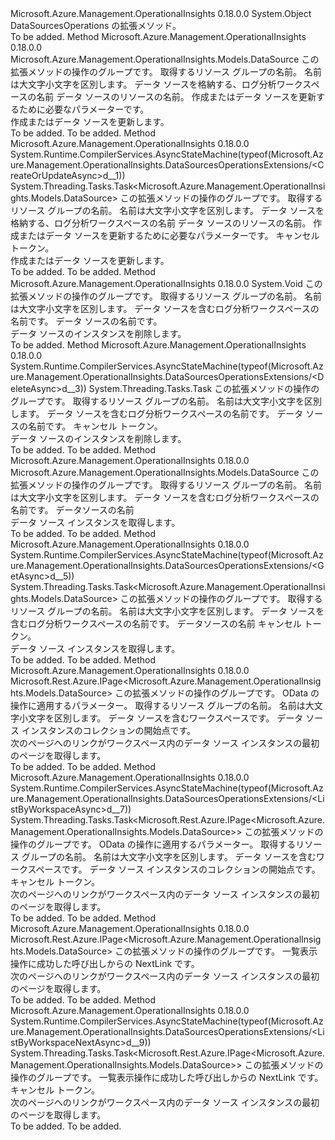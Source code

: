 <Type Name="DataSourcesOperationsExtensions" FullName="Microsoft.Azure.Management.OperationalInsights.DataSourcesOperationsExtensions">
  <TypeSignature Language="C#" Value="public static class DataSourcesOperationsExtensions" />
  <TypeSignature Language="ILAsm" Value=".class public auto ansi abstract sealed beforefieldinit DataSourcesOperationsExtensions extends System.Object" />
  <TypeSignature Language="DocId" Value="T:Microsoft.Azure.Management.OperationalInsights.DataSourcesOperationsExtensions" />
  <TypeSignature Language="VB.NET" Value="Public Module DataSourcesOperationsExtensions" />
  <TypeSignature Language="F#" Value="type DataSourcesOperationsExtensions = class" />
  <AssemblyInfo>
    <AssemblyName>Microsoft.Azure.Management.OperationalInsights</AssemblyName>
    <AssemblyVersion>0.18.0.0</AssemblyVersion>
  </AssemblyInfo>
  <Base>
    <BaseTypeName>System.Object</BaseTypeName>
  </Base>
  <Interfaces />
  <Docs>
    <summary>
            DataSourcesOperations の拡張メソッド。
            </summary>
    <remarks>To be added.</remarks>
  </Docs>
  <Members>
    <Member MemberName="CreateOrUpdate">
      <MemberSignature Language="C#" Value="public static Microsoft.Azure.Management.OperationalInsights.Models.DataSource CreateOrUpdate (this Microsoft.Azure.Management.OperationalInsights.IDataSourcesOperations operations, string resourceGroupName, string workspaceName, string dataSourceName, Microsoft.Azure.Management.OperationalInsights.Models.DataSource parameters);" />
      <MemberSignature Language="ILAsm" Value=".method public static hidebysig class Microsoft.Azure.Management.OperationalInsights.Models.DataSource CreateOrUpdate(class Microsoft.Azure.Management.OperationalInsights.IDataSourcesOperations operations, string resourceGroupName, string workspaceName, string dataSourceName, class Microsoft.Azure.Management.OperationalInsights.Models.DataSource parameters) cil managed" />
      <MemberSignature Language="DocId" Value="M:Microsoft.Azure.Management.OperationalInsights.DataSourcesOperationsExtensions.CreateOrUpdate(Microsoft.Azure.Management.OperationalInsights.IDataSourcesOperations,System.String,System.String,System.String,Microsoft.Azure.Management.OperationalInsights.Models.DataSource)" />
      <MemberSignature Language="VB.NET" Value="&lt;Extension()&gt;&#xA;Public Function CreateOrUpdate (operations As IDataSourcesOperations, resourceGroupName As String, workspaceName As String, dataSourceName As String, parameters As DataSource) As DataSource" />
      <MemberSignature Language="F#" Value="static member CreateOrUpdate : Microsoft.Azure.Management.OperationalInsights.IDataSourcesOperations * string * string * string * Microsoft.Azure.Management.OperationalInsights.Models.DataSource -&gt; Microsoft.Azure.Management.OperationalInsights.Models.DataSource" Usage="Microsoft.Azure.Management.OperationalInsights.DataSourcesOperationsExtensions.CreateOrUpdate (operations, resourceGroupName, workspaceName, dataSourceName, parameters)" />
      <MemberType>Method</MemberType>
      <AssemblyInfo>
        <AssemblyName>Microsoft.Azure.Management.OperationalInsights</AssemblyName>
        <AssemblyVersion>0.18.0.0</AssemblyVersion>
      </AssemblyInfo>
      <ReturnValue>
        <ReturnType>Microsoft.Azure.Management.OperationalInsights.Models.DataSource</ReturnType>
      </ReturnValue>
      <Parameters>
        <Parameter Name="operations" Type="Microsoft.Azure.Management.OperationalInsights.IDataSourcesOperations" RefType="this" />
        <Parameter Name="resourceGroupName" Type="System.String" />
        <Parameter Name="workspaceName" Type="System.String" />
        <Parameter Name="dataSourceName" Type="System.String" />
        <Parameter Name="parameters" Type="Microsoft.Azure.Management.OperationalInsights.Models.DataSource" />
      </Parameters>
      <Docs>
        <param name="operations">
            この拡張メソッドの操作のグループです。
            </param>
        <param name="resourceGroupName">
            取得するリソース グループの名前。 名前は大文字小文字を区別します。
            </param>
        <param name="workspaceName">
            データ ソースを格納する、ログ分析ワークスペースの名前
            </param>
        <param name="dataSourceName">
            データ ソースのリソースの名前。
            </param>
        <param name="parameters">
            作成またはデータ ソースを更新するために必要なパラメーターです。
            </param>
        <summary>
            作成またはデータ ソースを更新します。
            </summary>
        <returns>To be added.</returns>
        <remarks>To be added.</remarks>
      </Docs>
    </Member>
    <Member MemberName="CreateOrUpdateAsync">
      <MemberSignature Language="C#" Value="public static System.Threading.Tasks.Task&lt;Microsoft.Azure.Management.OperationalInsights.Models.DataSource&gt; CreateOrUpdateAsync (this Microsoft.Azure.Management.OperationalInsights.IDataSourcesOperations operations, string resourceGroupName, string workspaceName, string dataSourceName, Microsoft.Azure.Management.OperationalInsights.Models.DataSource parameters, System.Threading.CancellationToken cancellationToken = null);" />
      <MemberSignature Language="ILAsm" Value=".method public static hidebysig class System.Threading.Tasks.Task`1&lt;class Microsoft.Azure.Management.OperationalInsights.Models.DataSource&gt; CreateOrUpdateAsync(class Microsoft.Azure.Management.OperationalInsights.IDataSourcesOperations operations, string resourceGroupName, string workspaceName, string dataSourceName, class Microsoft.Azure.Management.OperationalInsights.Models.DataSource parameters, valuetype System.Threading.CancellationToken cancellationToken) cil managed" />
      <MemberSignature Language="DocId" Value="M:Microsoft.Azure.Management.OperationalInsights.DataSourcesOperationsExtensions.CreateOrUpdateAsync(Microsoft.Azure.Management.OperationalInsights.IDataSourcesOperations,System.String,System.String,System.String,Microsoft.Azure.Management.OperationalInsights.Models.DataSource,System.Threading.CancellationToken)" />
      <MemberSignature Language="F#" Value="static member CreateOrUpdateAsync : Microsoft.Azure.Management.OperationalInsights.IDataSourcesOperations * string * string * string * Microsoft.Azure.Management.OperationalInsights.Models.DataSource * System.Threading.CancellationToken -&gt; System.Threading.Tasks.Task&lt;Microsoft.Azure.Management.OperationalInsights.Models.DataSource&gt;" Usage="Microsoft.Azure.Management.OperationalInsights.DataSourcesOperationsExtensions.CreateOrUpdateAsync (operations, resourceGroupName, workspaceName, dataSourceName, parameters, cancellationToken)" />
      <MemberType>Method</MemberType>
      <AssemblyInfo>
        <AssemblyName>Microsoft.Azure.Management.OperationalInsights</AssemblyName>
        <AssemblyVersion>0.18.0.0</AssemblyVersion>
      </AssemblyInfo>
      <Attributes>
        <Attribute>
          <AttributeName>System.Runtime.CompilerServices.AsyncStateMachine(typeof(Microsoft.Azure.Management.OperationalInsights.DataSourcesOperationsExtensions/&lt;CreateOrUpdateAsync&gt;d__1))</AttributeName>
        </Attribute>
      </Attributes>
      <ReturnValue>
        <ReturnType>System.Threading.Tasks.Task&lt;Microsoft.Azure.Management.OperationalInsights.Models.DataSource&gt;</ReturnType>
      </ReturnValue>
      <Parameters>
        <Parameter Name="operations" Type="Microsoft.Azure.Management.OperationalInsights.IDataSourcesOperations" RefType="this" />
        <Parameter Name="resourceGroupName" Type="System.String" />
        <Parameter Name="workspaceName" Type="System.String" />
        <Parameter Name="dataSourceName" Type="System.String" />
        <Parameter Name="parameters" Type="Microsoft.Azure.Management.OperationalInsights.Models.DataSource" />
        <Parameter Name="cancellationToken" Type="System.Threading.CancellationToken" />
      </Parameters>
      <Docs>
        <param name="operations">
            この拡張メソッドの操作のグループです。
            </param>
        <param name="resourceGroupName">
            取得するリソース グループの名前。 名前は大文字小文字を区別します。
            </param>
        <param name="workspaceName">
            データ ソースを格納する、ログ分析ワークスペースの名前
            </param>
        <param name="dataSourceName">
            データ ソースのリソースの名前。
            </param>
        <param name="parameters">
            作成またはデータ ソースを更新するために必要なパラメーターです。
            </param>
        <param name="cancellationToken">
            キャンセル トークン。
            </param>
        <summary>
            作成またはデータ ソースを更新します。
            </summary>
        <returns>To be added.</returns>
        <remarks>To be added.</remarks>
      </Docs>
    </Member>
    <Member MemberName="Delete">
      <MemberSignature Language="C#" Value="public static void Delete (this Microsoft.Azure.Management.OperationalInsights.IDataSourcesOperations operations, string resourceGroupName, string workspaceName, string dataSourceName);" />
      <MemberSignature Language="ILAsm" Value=".method public static hidebysig void Delete(class Microsoft.Azure.Management.OperationalInsights.IDataSourcesOperations operations, string resourceGroupName, string workspaceName, string dataSourceName) cil managed" />
      <MemberSignature Language="DocId" Value="M:Microsoft.Azure.Management.OperationalInsights.DataSourcesOperationsExtensions.Delete(Microsoft.Azure.Management.OperationalInsights.IDataSourcesOperations,System.String,System.String,System.String)" />
      <MemberSignature Language="VB.NET" Value="&lt;Extension()&gt;&#xA;Public Sub Delete (operations As IDataSourcesOperations, resourceGroupName As String, workspaceName As String, dataSourceName As String)" />
      <MemberSignature Language="F#" Value="static member Delete : Microsoft.Azure.Management.OperationalInsights.IDataSourcesOperations * string * string * string -&gt; unit" Usage="Microsoft.Azure.Management.OperationalInsights.DataSourcesOperationsExtensions.Delete (operations, resourceGroupName, workspaceName, dataSourceName)" />
      <MemberType>Method</MemberType>
      <AssemblyInfo>
        <AssemblyName>Microsoft.Azure.Management.OperationalInsights</AssemblyName>
        <AssemblyVersion>0.18.0.0</AssemblyVersion>
      </AssemblyInfo>
      <ReturnValue>
        <ReturnType>System.Void</ReturnType>
      </ReturnValue>
      <Parameters>
        <Parameter Name="operations" Type="Microsoft.Azure.Management.OperationalInsights.IDataSourcesOperations" RefType="this" />
        <Parameter Name="resourceGroupName" Type="System.String" />
        <Parameter Name="workspaceName" Type="System.String" />
        <Parameter Name="dataSourceName" Type="System.String" />
      </Parameters>
      <Docs>
        <param name="operations">
            この拡張メソッドの操作のグループです。
            </param>
        <param name="resourceGroupName">
            取得するリソース グループの名前。 名前は大文字小文字を区別します。
            </param>
        <param name="workspaceName">
            データ ソースを含むログ分析ワークスペースの名前です。
            </param>
        <param name="dataSourceName">
            データ ソースの名前です。
            </param>
        <summary>
            データ ソースのインスタンスを削除します。
            </summary>
        <remarks>To be added.</remarks>
      </Docs>
    </Member>
    <Member MemberName="DeleteAsync">
      <MemberSignature Language="C#" Value="public static System.Threading.Tasks.Task DeleteAsync (this Microsoft.Azure.Management.OperationalInsights.IDataSourcesOperations operations, string resourceGroupName, string workspaceName, string dataSourceName, System.Threading.CancellationToken cancellationToken = null);" />
      <MemberSignature Language="ILAsm" Value=".method public static hidebysig class System.Threading.Tasks.Task DeleteAsync(class Microsoft.Azure.Management.OperationalInsights.IDataSourcesOperations operations, string resourceGroupName, string workspaceName, string dataSourceName, valuetype System.Threading.CancellationToken cancellationToken) cil managed" />
      <MemberSignature Language="DocId" Value="M:Microsoft.Azure.Management.OperationalInsights.DataSourcesOperationsExtensions.DeleteAsync(Microsoft.Azure.Management.OperationalInsights.IDataSourcesOperations,System.String,System.String,System.String,System.Threading.CancellationToken)" />
      <MemberSignature Language="F#" Value="static member DeleteAsync : Microsoft.Azure.Management.OperationalInsights.IDataSourcesOperations * string * string * string * System.Threading.CancellationToken -&gt; System.Threading.Tasks.Task" Usage="Microsoft.Azure.Management.OperationalInsights.DataSourcesOperationsExtensions.DeleteAsync (operations, resourceGroupName, workspaceName, dataSourceName, cancellationToken)" />
      <MemberType>Method</MemberType>
      <AssemblyInfo>
        <AssemblyName>Microsoft.Azure.Management.OperationalInsights</AssemblyName>
        <AssemblyVersion>0.18.0.0</AssemblyVersion>
      </AssemblyInfo>
      <Attributes>
        <Attribute>
          <AttributeName>System.Runtime.CompilerServices.AsyncStateMachine(typeof(Microsoft.Azure.Management.OperationalInsights.DataSourcesOperationsExtensions/&lt;DeleteAsync&gt;d__3))</AttributeName>
        </Attribute>
      </Attributes>
      <ReturnValue>
        <ReturnType>System.Threading.Tasks.Task</ReturnType>
      </ReturnValue>
      <Parameters>
        <Parameter Name="operations" Type="Microsoft.Azure.Management.OperationalInsights.IDataSourcesOperations" RefType="this" />
        <Parameter Name="resourceGroupName" Type="System.String" />
        <Parameter Name="workspaceName" Type="System.String" />
        <Parameter Name="dataSourceName" Type="System.String" />
        <Parameter Name="cancellationToken" Type="System.Threading.CancellationToken" />
      </Parameters>
      <Docs>
        <param name="operations">
            この拡張メソッドの操作のグループです。
            </param>
        <param name="resourceGroupName">
            取得するリソース グループの名前。 名前は大文字小文字を区別します。
            </param>
        <param name="workspaceName">
            データ ソースを含むログ分析ワークスペースの名前です。
            </param>
        <param name="dataSourceName">
            データ ソースの名前です。
            </param>
        <param name="cancellationToken">
            キャンセル トークン。
            </param>
        <summary>
            データ ソースのインスタンスを削除します。
            </summary>
        <returns>To be added.</returns>
        <remarks>To be added.</remarks>
      </Docs>
    </Member>
    <Member MemberName="Get">
      <MemberSignature Language="C#" Value="public static Microsoft.Azure.Management.OperationalInsights.Models.DataSource Get (this Microsoft.Azure.Management.OperationalInsights.IDataSourcesOperations operations, string resourceGroupName, string workspaceName, string dataSourceName);" />
      <MemberSignature Language="ILAsm" Value=".method public static hidebysig class Microsoft.Azure.Management.OperationalInsights.Models.DataSource Get(class Microsoft.Azure.Management.OperationalInsights.IDataSourcesOperations operations, string resourceGroupName, string workspaceName, string dataSourceName) cil managed" />
      <MemberSignature Language="DocId" Value="M:Microsoft.Azure.Management.OperationalInsights.DataSourcesOperationsExtensions.Get(Microsoft.Azure.Management.OperationalInsights.IDataSourcesOperations,System.String,System.String,System.String)" />
      <MemberSignature Language="VB.NET" Value="&lt;Extension()&gt;&#xA;Public Function Get (operations As IDataSourcesOperations, resourceGroupName As String, workspaceName As String, dataSourceName As String) As DataSource" />
      <MemberSignature Language="F#" Value="static member Get : Microsoft.Azure.Management.OperationalInsights.IDataSourcesOperations * string * string * string -&gt; Microsoft.Azure.Management.OperationalInsights.Models.DataSource" Usage="Microsoft.Azure.Management.OperationalInsights.DataSourcesOperationsExtensions.Get (operations, resourceGroupName, workspaceName, dataSourceName)" />
      <MemberType>Method</MemberType>
      <AssemblyInfo>
        <AssemblyName>Microsoft.Azure.Management.OperationalInsights</AssemblyName>
        <AssemblyVersion>0.18.0.0</AssemblyVersion>
      </AssemblyInfo>
      <ReturnValue>
        <ReturnType>Microsoft.Azure.Management.OperationalInsights.Models.DataSource</ReturnType>
      </ReturnValue>
      <Parameters>
        <Parameter Name="operations" Type="Microsoft.Azure.Management.OperationalInsights.IDataSourcesOperations" RefType="this" />
        <Parameter Name="resourceGroupName" Type="System.String" />
        <Parameter Name="workspaceName" Type="System.String" />
        <Parameter Name="dataSourceName" Type="System.String" />
      </Parameters>
      <Docs>
        <param name="operations">
            この拡張メソッドの操作のグループです。
            </param>
        <param name="resourceGroupName">
            取得するリソース グループの名前。 名前は大文字小文字を区別します。
            </param>
        <param name="workspaceName">
            データ ソースを含むログ分析ワークスペースの名前です。
            </param>
        <param name="dataSourceName">
            データソースの名前
            </param>
        <summary>
            データ ソース インスタンスを取得します。
            </summary>
        <returns>To be added.</returns>
        <remarks>To be added.</remarks>
      </Docs>
    </Member>
    <Member MemberName="GetAsync">
      <MemberSignature Language="C#" Value="public static System.Threading.Tasks.Task&lt;Microsoft.Azure.Management.OperationalInsights.Models.DataSource&gt; GetAsync (this Microsoft.Azure.Management.OperationalInsights.IDataSourcesOperations operations, string resourceGroupName, string workspaceName, string dataSourceName, System.Threading.CancellationToken cancellationToken = null);" />
      <MemberSignature Language="ILAsm" Value=".method public static hidebysig class System.Threading.Tasks.Task`1&lt;class Microsoft.Azure.Management.OperationalInsights.Models.DataSource&gt; GetAsync(class Microsoft.Azure.Management.OperationalInsights.IDataSourcesOperations operations, string resourceGroupName, string workspaceName, string dataSourceName, valuetype System.Threading.CancellationToken cancellationToken) cil managed" />
      <MemberSignature Language="DocId" Value="M:Microsoft.Azure.Management.OperationalInsights.DataSourcesOperationsExtensions.GetAsync(Microsoft.Azure.Management.OperationalInsights.IDataSourcesOperations,System.String,System.String,System.String,System.Threading.CancellationToken)" />
      <MemberSignature Language="F#" Value="static member GetAsync : Microsoft.Azure.Management.OperationalInsights.IDataSourcesOperations * string * string * string * System.Threading.CancellationToken -&gt; System.Threading.Tasks.Task&lt;Microsoft.Azure.Management.OperationalInsights.Models.DataSource&gt;" Usage="Microsoft.Azure.Management.OperationalInsights.DataSourcesOperationsExtensions.GetAsync (operations, resourceGroupName, workspaceName, dataSourceName, cancellationToken)" />
      <MemberType>Method</MemberType>
      <AssemblyInfo>
        <AssemblyName>Microsoft.Azure.Management.OperationalInsights</AssemblyName>
        <AssemblyVersion>0.18.0.0</AssemblyVersion>
      </AssemblyInfo>
      <Attributes>
        <Attribute>
          <AttributeName>System.Runtime.CompilerServices.AsyncStateMachine(typeof(Microsoft.Azure.Management.OperationalInsights.DataSourcesOperationsExtensions/&lt;GetAsync&gt;d__5))</AttributeName>
        </Attribute>
      </Attributes>
      <ReturnValue>
        <ReturnType>System.Threading.Tasks.Task&lt;Microsoft.Azure.Management.OperationalInsights.Models.DataSource&gt;</ReturnType>
      </ReturnValue>
      <Parameters>
        <Parameter Name="operations" Type="Microsoft.Azure.Management.OperationalInsights.IDataSourcesOperations" RefType="this" />
        <Parameter Name="resourceGroupName" Type="System.String" />
        <Parameter Name="workspaceName" Type="System.String" />
        <Parameter Name="dataSourceName" Type="System.String" />
        <Parameter Name="cancellationToken" Type="System.Threading.CancellationToken" />
      </Parameters>
      <Docs>
        <param name="operations">
            この拡張メソッドの操作のグループです。
            </param>
        <param name="resourceGroupName">
            取得するリソース グループの名前。 名前は大文字小文字を区別します。
            </param>
        <param name="workspaceName">
            データ ソースを含むログ分析ワークスペースの名前です。
            </param>
        <param name="dataSourceName">
            データソースの名前
            </param>
        <param name="cancellationToken">
            キャンセル トークン。
            </param>
        <summary>
            データ ソース インスタンスを取得します。
            </summary>
        <returns>To be added.</returns>
        <remarks>To be added.</remarks>
      </Docs>
    </Member>
    <Member MemberName="ListByWorkspace">
      <MemberSignature Language="C#" Value="public static Microsoft.Rest.Azure.IPage&lt;Microsoft.Azure.Management.OperationalInsights.Models.DataSource&gt; ListByWorkspace (this Microsoft.Azure.Management.OperationalInsights.IDataSourcesOperations operations, Microsoft.Rest.Azure.OData.ODataQuery&lt;Microsoft.Azure.Management.OperationalInsights.Models.DataSourceFilter&gt; odataQuery, string resourceGroupName, string workspaceName, string skiptoken = null);" />
      <MemberSignature Language="ILAsm" Value=".method public static hidebysig class Microsoft.Rest.Azure.IPage`1&lt;class Microsoft.Azure.Management.OperationalInsights.Models.DataSource&gt; ListByWorkspace(class Microsoft.Azure.Management.OperationalInsights.IDataSourcesOperations operations, class Microsoft.Rest.Azure.OData.ODataQuery`1&lt;class Microsoft.Azure.Management.OperationalInsights.Models.DataSourceFilter&gt; odataQuery, string resourceGroupName, string workspaceName, string skiptoken) cil managed" />
      <MemberSignature Language="DocId" Value="M:Microsoft.Azure.Management.OperationalInsights.DataSourcesOperationsExtensions.ListByWorkspace(Microsoft.Azure.Management.OperationalInsights.IDataSourcesOperations,Microsoft.Rest.Azure.OData.ODataQuery{Microsoft.Azure.Management.OperationalInsights.Models.DataSourceFilter},System.String,System.String,System.String)" />
      <MemberSignature Language="VB.NET" Value="&lt;Extension()&gt;&#xA;Public Function ListByWorkspace (operations As IDataSourcesOperations, odataQuery As ODataQuery(Of DataSourceFilter), resourceGroupName As String, workspaceName As String, Optional skiptoken As String = null) As IPage(Of DataSource)" />
      <MemberSignature Language="F#" Value="static member ListByWorkspace : Microsoft.Azure.Management.OperationalInsights.IDataSourcesOperations * Microsoft.Rest.Azure.OData.ODataQuery&lt;Microsoft.Azure.Management.OperationalInsights.Models.DataSourceFilter&gt; * string * string * string -&gt; Microsoft.Rest.Azure.IPage&lt;Microsoft.Azure.Management.OperationalInsights.Models.DataSource&gt;" Usage="Microsoft.Azure.Management.OperationalInsights.DataSourcesOperationsExtensions.ListByWorkspace (operations, odataQuery, resourceGroupName, workspaceName, skiptoken)" />
      <MemberType>Method</MemberType>
      <AssemblyInfo>
        <AssemblyName>Microsoft.Azure.Management.OperationalInsights</AssemblyName>
        <AssemblyVersion>0.18.0.0</AssemblyVersion>
      </AssemblyInfo>
      <ReturnValue>
        <ReturnType>Microsoft.Rest.Azure.IPage&lt;Microsoft.Azure.Management.OperationalInsights.Models.DataSource&gt;</ReturnType>
      </ReturnValue>
      <Parameters>
        <Parameter Name="operations" Type="Microsoft.Azure.Management.OperationalInsights.IDataSourcesOperations" RefType="this" />
        <Parameter Name="odataQuery" Type="Microsoft.Rest.Azure.OData.ODataQuery&lt;Microsoft.Azure.Management.OperationalInsights.Models.DataSourceFilter&gt;" />
        <Parameter Name="resourceGroupName" Type="System.String" />
        <Parameter Name="workspaceName" Type="System.String" />
        <Parameter Name="skiptoken" Type="System.String" />
      </Parameters>
      <Docs>
        <param name="operations">
            この拡張メソッドの操作のグループです。
            </param>
        <param name="odataQuery">
            OData の操作に適用するパラメーター。
            </param>
        <param name="resourceGroupName">
            取得するリソース グループの名前。 名前は大文字小文字を区別します。
            </param>
        <param name="workspaceName">
            データ ソースを含むワークスペースです。
            </param>
        <param name="skiptoken">
            データ ソース インスタンスのコレクションの開始点です。
            </param>
        <summary>
            次のページへのリンクがワークスペース内のデータ ソース インスタンスの最初のページを取得します。
            </summary>
        <returns>To be added.</returns>
        <remarks>To be added.</remarks>
      </Docs>
    </Member>
    <Member MemberName="ListByWorkspaceAsync">
      <MemberSignature Language="C#" Value="public static System.Threading.Tasks.Task&lt;Microsoft.Rest.Azure.IPage&lt;Microsoft.Azure.Management.OperationalInsights.Models.DataSource&gt;&gt; ListByWorkspaceAsync (this Microsoft.Azure.Management.OperationalInsights.IDataSourcesOperations operations, Microsoft.Rest.Azure.OData.ODataQuery&lt;Microsoft.Azure.Management.OperationalInsights.Models.DataSourceFilter&gt; odataQuery, string resourceGroupName, string workspaceName, string skiptoken = null, System.Threading.CancellationToken cancellationToken = null);" />
      <MemberSignature Language="ILAsm" Value=".method public static hidebysig class System.Threading.Tasks.Task`1&lt;class Microsoft.Rest.Azure.IPage`1&lt;class Microsoft.Azure.Management.OperationalInsights.Models.DataSource&gt;&gt; ListByWorkspaceAsync(class Microsoft.Azure.Management.OperationalInsights.IDataSourcesOperations operations, class Microsoft.Rest.Azure.OData.ODataQuery`1&lt;class Microsoft.Azure.Management.OperationalInsights.Models.DataSourceFilter&gt; odataQuery, string resourceGroupName, string workspaceName, string skiptoken, valuetype System.Threading.CancellationToken cancellationToken) cil managed" />
      <MemberSignature Language="DocId" Value="M:Microsoft.Azure.Management.OperationalInsights.DataSourcesOperationsExtensions.ListByWorkspaceAsync(Microsoft.Azure.Management.OperationalInsights.IDataSourcesOperations,Microsoft.Rest.Azure.OData.ODataQuery{Microsoft.Azure.Management.OperationalInsights.Models.DataSourceFilter},System.String,System.String,System.String,System.Threading.CancellationToken)" />
      <MemberSignature Language="F#" Value="static member ListByWorkspaceAsync : Microsoft.Azure.Management.OperationalInsights.IDataSourcesOperations * Microsoft.Rest.Azure.OData.ODataQuery&lt;Microsoft.Azure.Management.OperationalInsights.Models.DataSourceFilter&gt; * string * string * string * System.Threading.CancellationToken -&gt; System.Threading.Tasks.Task&lt;Microsoft.Rest.Azure.IPage&lt;Microsoft.Azure.Management.OperationalInsights.Models.DataSource&gt;&gt;" Usage="Microsoft.Azure.Management.OperationalInsights.DataSourcesOperationsExtensions.ListByWorkspaceAsync (operations, odataQuery, resourceGroupName, workspaceName, skiptoken, cancellationToken)" />
      <MemberType>Method</MemberType>
      <AssemblyInfo>
        <AssemblyName>Microsoft.Azure.Management.OperationalInsights</AssemblyName>
        <AssemblyVersion>0.18.0.0</AssemblyVersion>
      </AssemblyInfo>
      <Attributes>
        <Attribute>
          <AttributeName>System.Runtime.CompilerServices.AsyncStateMachine(typeof(Microsoft.Azure.Management.OperationalInsights.DataSourcesOperationsExtensions/&lt;ListByWorkspaceAsync&gt;d__7))</AttributeName>
        </Attribute>
      </Attributes>
      <ReturnValue>
        <ReturnType>System.Threading.Tasks.Task&lt;Microsoft.Rest.Azure.IPage&lt;Microsoft.Azure.Management.OperationalInsights.Models.DataSource&gt;&gt;</ReturnType>
      </ReturnValue>
      <Parameters>
        <Parameter Name="operations" Type="Microsoft.Azure.Management.OperationalInsights.IDataSourcesOperations" RefType="this" />
        <Parameter Name="odataQuery" Type="Microsoft.Rest.Azure.OData.ODataQuery&lt;Microsoft.Azure.Management.OperationalInsights.Models.DataSourceFilter&gt;" />
        <Parameter Name="resourceGroupName" Type="System.String" />
        <Parameter Name="workspaceName" Type="System.String" />
        <Parameter Name="skiptoken" Type="System.String" />
        <Parameter Name="cancellationToken" Type="System.Threading.CancellationToken" />
      </Parameters>
      <Docs>
        <param name="operations">
            この拡張メソッドの操作のグループです。
            </param>
        <param name="odataQuery">
            OData の操作に適用するパラメーター。
            </param>
        <param name="resourceGroupName">
            取得するリソース グループの名前。 名前は大文字小文字を区別します。
            </param>
        <param name="workspaceName">
            データ ソースを含むワークスペースです。
            </param>
        <param name="skiptoken">
            データ ソース インスタンスのコレクションの開始点です。
            </param>
        <param name="cancellationToken">
            キャンセル トークン。
            </param>
        <summary>
            次のページへのリンクがワークスペース内のデータ ソース インスタンスの最初のページを取得します。
            </summary>
        <returns>To be added.</returns>
        <remarks>To be added.</remarks>
      </Docs>
    </Member>
    <Member MemberName="ListByWorkspaceNext">
      <MemberSignature Language="C#" Value="public static Microsoft.Rest.Azure.IPage&lt;Microsoft.Azure.Management.OperationalInsights.Models.DataSource&gt; ListByWorkspaceNext (this Microsoft.Azure.Management.OperationalInsights.IDataSourcesOperations operations, string nextPageLink);" />
      <MemberSignature Language="ILAsm" Value=".method public static hidebysig class Microsoft.Rest.Azure.IPage`1&lt;class Microsoft.Azure.Management.OperationalInsights.Models.DataSource&gt; ListByWorkspaceNext(class Microsoft.Azure.Management.OperationalInsights.IDataSourcesOperations operations, string nextPageLink) cil managed" />
      <MemberSignature Language="DocId" Value="M:Microsoft.Azure.Management.OperationalInsights.DataSourcesOperationsExtensions.ListByWorkspaceNext(Microsoft.Azure.Management.OperationalInsights.IDataSourcesOperations,System.String)" />
      <MemberSignature Language="VB.NET" Value="&lt;Extension()&gt;&#xA;Public Function ListByWorkspaceNext (operations As IDataSourcesOperations, nextPageLink As String) As IPage(Of DataSource)" />
      <MemberSignature Language="F#" Value="static member ListByWorkspaceNext : Microsoft.Azure.Management.OperationalInsights.IDataSourcesOperations * string -&gt; Microsoft.Rest.Azure.IPage&lt;Microsoft.Azure.Management.OperationalInsights.Models.DataSource&gt;" Usage="Microsoft.Azure.Management.OperationalInsights.DataSourcesOperationsExtensions.ListByWorkspaceNext (operations, nextPageLink)" />
      <MemberType>Method</MemberType>
      <AssemblyInfo>
        <AssemblyName>Microsoft.Azure.Management.OperationalInsights</AssemblyName>
        <AssemblyVersion>0.18.0.0</AssemblyVersion>
      </AssemblyInfo>
      <ReturnValue>
        <ReturnType>Microsoft.Rest.Azure.IPage&lt;Microsoft.Azure.Management.OperationalInsights.Models.DataSource&gt;</ReturnType>
      </ReturnValue>
      <Parameters>
        <Parameter Name="operations" Type="Microsoft.Azure.Management.OperationalInsights.IDataSourcesOperations" RefType="this" />
        <Parameter Name="nextPageLink" Type="System.String" />
      </Parameters>
      <Docs>
        <param name="operations">
            この拡張メソッドの操作のグループです。
            </param>
        <param name="nextPageLink">
            一覧表示操作に成功した呼び出しからの NextLink です。
            </param>
        <summary>
            次のページへのリンクがワークスペース内のデータ ソース インスタンスの最初のページを取得します。
            </summary>
        <returns>To be added.</returns>
        <remarks>To be added.</remarks>
      </Docs>
    </Member>
    <Member MemberName="ListByWorkspaceNextAsync">
      <MemberSignature Language="C#" Value="public static System.Threading.Tasks.Task&lt;Microsoft.Rest.Azure.IPage&lt;Microsoft.Azure.Management.OperationalInsights.Models.DataSource&gt;&gt; ListByWorkspaceNextAsync (this Microsoft.Azure.Management.OperationalInsights.IDataSourcesOperations operations, string nextPageLink, System.Threading.CancellationToken cancellationToken = null);" />
      <MemberSignature Language="ILAsm" Value=".method public static hidebysig class System.Threading.Tasks.Task`1&lt;class Microsoft.Rest.Azure.IPage`1&lt;class Microsoft.Azure.Management.OperationalInsights.Models.DataSource&gt;&gt; ListByWorkspaceNextAsync(class Microsoft.Azure.Management.OperationalInsights.IDataSourcesOperations operations, string nextPageLink, valuetype System.Threading.CancellationToken cancellationToken) cil managed" />
      <MemberSignature Language="DocId" Value="M:Microsoft.Azure.Management.OperationalInsights.DataSourcesOperationsExtensions.ListByWorkspaceNextAsync(Microsoft.Azure.Management.OperationalInsights.IDataSourcesOperations,System.String,System.Threading.CancellationToken)" />
      <MemberSignature Language="F#" Value="static member ListByWorkspaceNextAsync : Microsoft.Azure.Management.OperationalInsights.IDataSourcesOperations * string * System.Threading.CancellationToken -&gt; System.Threading.Tasks.Task&lt;Microsoft.Rest.Azure.IPage&lt;Microsoft.Azure.Management.OperationalInsights.Models.DataSource&gt;&gt;" Usage="Microsoft.Azure.Management.OperationalInsights.DataSourcesOperationsExtensions.ListByWorkspaceNextAsync (operations, nextPageLink, cancellationToken)" />
      <MemberType>Method</MemberType>
      <AssemblyInfo>
        <AssemblyName>Microsoft.Azure.Management.OperationalInsights</AssemblyName>
        <AssemblyVersion>0.18.0.0</AssemblyVersion>
      </AssemblyInfo>
      <Attributes>
        <Attribute>
          <AttributeName>System.Runtime.CompilerServices.AsyncStateMachine(typeof(Microsoft.Azure.Management.OperationalInsights.DataSourcesOperationsExtensions/&lt;ListByWorkspaceNextAsync&gt;d__9))</AttributeName>
        </Attribute>
      </Attributes>
      <ReturnValue>
        <ReturnType>System.Threading.Tasks.Task&lt;Microsoft.Rest.Azure.IPage&lt;Microsoft.Azure.Management.OperationalInsights.Models.DataSource&gt;&gt;</ReturnType>
      </ReturnValue>
      <Parameters>
        <Parameter Name="operations" Type="Microsoft.Azure.Management.OperationalInsights.IDataSourcesOperations" RefType="this" />
        <Parameter Name="nextPageLink" Type="System.String" />
        <Parameter Name="cancellationToken" Type="System.Threading.CancellationToken" />
      </Parameters>
      <Docs>
        <param name="operations">
            この拡張メソッドの操作のグループです。
            </param>
        <param name="nextPageLink">
            一覧表示操作に成功した呼び出しからの NextLink です。
            </param>
        <param name="cancellationToken">
            キャンセル トークン。
            </param>
        <summary>
            次のページへのリンクがワークスペース内のデータ ソース インスタンスの最初のページを取得します。
            </summary>
        <returns>To be added.</returns>
        <remarks>To be added.</remarks>
      </Docs>
    </Member>
  </Members>
</Type>